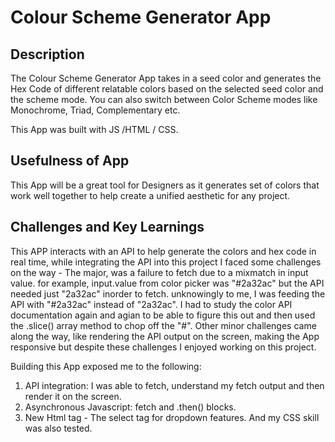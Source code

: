 # Colour Scheme Generator App

## Description
The Colour Scheme Generator App takes in a seed color and generates the Hex Code of different relatable colors based on the selected seed color and the scheme mode. You can also switch between Color Scheme modes like Monochrome, Triad, Complementary etc.

This App was built with JS /HTML / CSS.

## Usefulness of App
This App will be a great tool for Designers as it generates set of colors that work well together to help create a unified aesthetic for any project.

## Challenges and Key Learnings
This APP interacts with an API to help generate the colors and hex code in real time, while integrating the API into this project I faced some challenges on the way - The major, was a failure to fetch due to a mixmatch in input value. for example, input.value from color picker was "#2a32ac" but the API needed just "2a32ac" inorder to fetch. unknowingly to me, I was feeding the API with "#2a32ac" instead of "2a32ac". I had to study the color API documentation again and agian to be able to figure this out and then used the .slice() array method to chop off the "#". Other minor challenges came along the way, like rendering the API output on the screen, making the App responsive but despite these challenges I enjoyed working on this project.

Building this App exposed me to the following:
1. API integration: I was able to fetch, understand my fetch output and then render it on the screen.
2. Asynchronous Javascript: fetch and .then() blocks.
3. New Html tag - The select tag for dropdown features. And my CSS skill was also tested.
